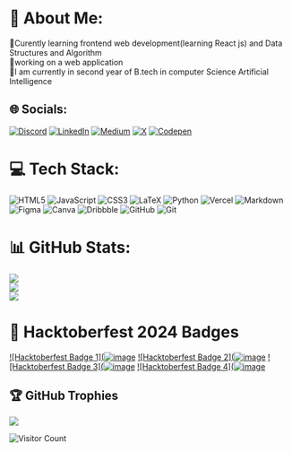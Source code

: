 # 💫 About Me:
📍Curently learning frontend web development(learning React js) and Data Structures and Algorithm <br> 📍working on a web application <br>📍I am currently in second year of B.tech in computer Science Artificial Intelligence


## 🌐 Socials:
[![Discord](https://img.shields.io/badge/Discord-%237289DA.svg?logo=discord&logoColor=white)](https://discord.gg/ab0821) [![LinkedIn](https://img.shields.io/badge/LinkedIn-%230077B5.svg?logo=linkedin&logoColor=white)](https://linkedin.com/in/akrati-bhadauria) [![Medium](https://img.shields.io/badge/Medium-12100E?logo=medium&logoColor=white)](https://medium.com/@@akratibhadauria8) [![X](https://img.shields.io/badge/X-black.svg?logo=X&logoColor=white)](https://x.com/@InkandInspire) [![Codepen](https://img.shields.io/badge/Codepen-000000?style=for-the-badge&logo=codepen&logoColor=white)](https://codepen.io/Akrati00) 

# 💻 Tech Stack:
![HTML5](https://img.shields.io/badge/html5-%23E34F26.svg?style=for-the-badge&logo=html5&logoColor=white) ![JavaScript](https://img.shields.io/badge/javascript-%23323330.svg?style=for-the-badge&logo=javascript&logoColor=%23F7DF1E) ![CSS3](https://img.shields.io/badge/css3-%231572B6.svg?style=for-the-badge&logo=css3&logoColor=white) ![LaTeX](https://img.shields.io/badge/latex-%23008080.svg?style=for-the-badge&logo=latex&logoColor=white) ![Python](https://img.shields.io/badge/python-3670A0?style=for-the-badge&logo=python&logoColor=ffdd54) ![Vercel](https://img.shields.io/badge/vercel-%23000000.svg?style=for-the-badge&logo=vercel&logoColor=white) ![Markdown](https://img.shields.io/badge/markdown-%23000000.svg?style=for-the-badge&logo=markdown&logoColor=white) ![Figma](https://img.shields.io/badge/figma-%23F24E1E.svg?style=for-the-badge&logo=figma&logoColor=white) ![Canva](https://img.shields.io/badge/Canva-%2300C4CC.svg?style=for-the-badge&logo=Canva&logoColor=white) ![Dribbble](https://img.shields.io/badge/Dribbble-EA4C89?style=for-the-badge&logo=dribbble&logoColor=white) ![GitHub](https://img.shields.io/badge/github-%23121011.svg?style=for-the-badge&logo=github&logoColor=white) ![Git](https://img.shields.io/badge/git-%23F05033.svg?style=for-the-badge&logo=git&logoColor=white)
# 📊 GitHub Stats:
![](https://github-readme-stats.vercel.app/api?username=Akrati00&theme=dark&hide_border=false&include_all_commits=true&count_private=true)<br/>
![](https://github-readme-streak-stats.herokuapp.com/?user=Akrati00&theme=dark&hide_border=false)<br/>
![](https://github-readme-stats.vercel.app/api/top-langs/?username=Akrati00&theme=dark&hide_border=false&include_all_commits=true&count_private=true&layout=compact)

# 🎉 Hacktoberfest 2024 Badges

[![Hacktoberfest Badge 1](![image](https://github.com/user-attachments/assets/5f64aeba-c4dc-4ced-ad39-0850f1478153)](https://www.holopin.io/hacktoberfest2024/userbadge/cm23nmxhi46430clans28t0p3)
[![Hacktoberfest Badge 2](![image](https://github.com/user-attachments/assets/caa9e04b-4975-4aaa-b9b1-a3b84f7e7416)](https://www.holopin.io/hacktoberfest2024/userbadge/cm279ysx797890cl3y1dqlxcj)
[![Hacktoberfest Badge 3](![image](https://github.com/user-attachments/assets/7b77fb8d-1137-4171-abc7-2340ddce1353)](https://www.holopin.io/hacktoberfest2024/userbadge/cm2ynsxsf242150cjyauo6mx53)
[![Hacktoberfest Badge 4](![image](https://github.com/user-attachments/assets/79c2bb5c-6cc8-4032-b07a-4a5c96ffbadc)](https://www.holopin.io/hacktoberfest2024/userbadge/cm2ynv1jk252350cjyus7bj4m0)


## 🏆 GitHub Trophies
![](https://github-profile-trophy.vercel.app/?username=Akrati00&theme=radical&no-frame=false&no-bg=true&margin-w=4)

![Visitor Count](https://profile-counter.glitch.me/{Akrati00}/count.svg)


